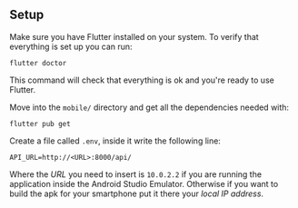 ## Setup
Make sure you have Flutter installed on your system. To verify that everything is set up you can run:

```
flutter doctor
```

This command will check that everything is ok and you're ready to use Flutter.

Move into the `mobile/` directory and get all the dependencies needed with:

```
flutter pub get
```

Create a file called `.env`, inside it write the following line:

```
API_URL=http://<URL>:8000/api/
```

Where the *URL* you need to insert is `10.0.2.2` if you are running the application inside the Android Studio Emulator. Otherwise if you want to build the apk for your smartphone put it there your *local IP address*.
